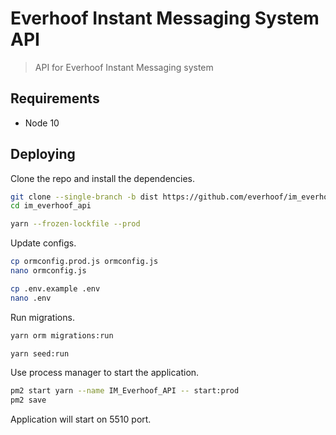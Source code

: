 # Everhoof Instant Messaging System API
> API for Everhoof Instant Messaging system

## Requirements

* Node 10

## Deploying

Clone the repo and install the dependencies.

```bash
git clone --single-branch -b dist https://github.com/everhoof/im_everhoof_api.git
cd im_everhoof_api
```

```bash
yarn --frozen-lockfile --prod
```

Update configs.

```bash
cp ormconfig.prod.js ormconfig.js
nano ormconfig.js
```

```bash
cp .env.example .env
nano .env
```

Run migrations.

```bash
yarn orm migrations:run
```

```bash
yarn seed:run
```

Use process manager to start the application.

```bash
pm2 start yarn --name IM_Everhoof_API -- start:prod
pm2 save
```
Application will start on 5510 port.

